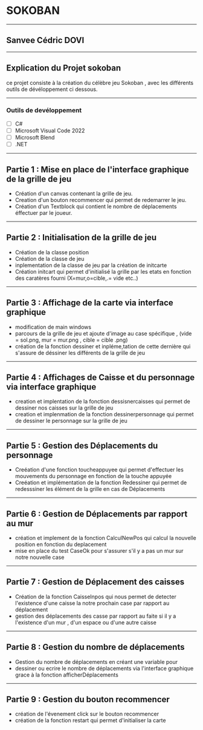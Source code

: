 # SOKOBAN
***
## Sanvee Cédric DOVI

***
## Explication du Projet sokoban
ce projet  consiste à la création du célèbre jeu Sokoban , avec les différents outils de dévéloppement ci dessous.

***

### Outils de devéloppement 
- [ ] C#
- [ ] Microsoft Visual Code 2022
- [ ] Microsoft Blend 
- [ ] .NET
  
***


## Partie 1 : Mise en place de l'interface graphique de la grille de jeu  

* Création d'un canvas contenant la grille de jeu.
* Creation d'un bouton recommencer qui permet de redemarrer le jeu.
* Création d'un Textblock qui contient le nombre de déplacements éffectuer par le joueur.
  
***
## Partie 2 : Initialisation de la grille de jeu

* Création de la classe position 
* Création de la classe de jeu
* inplementation de la classe de jeu par la création de initcarte
* Création initcart qui permet d'initialisé la grille par les etats  en fonction des caratères fourni (X=mur,o=cible,.= vide etc..)
  
***
## Partie 3 : Affichage de la carte via interface graphique 

* modification de main windows
* parcours de la grille de jeu et ajoute d'image au case spécifique , (vide = sol.png, mur = mur.png , cible = cible .png)
* création de la fonction dessiner et inpléme,tation de cette dernière qui s'assure de déssiner les différents de la grille de jeu
  
***
## Partie 4 : Affichages de Caisse et du personnage via interface graphique

* creation et implentation de la fonction dessisnercaisses qui permet de dessiner nos caisses sur la grille de jeu
* creation et implenmation de la fonction dessinerpersonnage qui permet de dessiner le personnage sur la grille de jeu
  
***

## Partie 5 : Gestion des Déplacements du personnage

* Creéation d'une fonction toucheappuyee qui permet d'effectuer les mouvements du personnage en fonction de la touche appuyée
* Creéation et implémentation  de la fonction Redessiner qui permet de redesssiner les élément de la grille en cas de Déplacements 
  
***

## Partie 6 : Gestion de Déplacements par rapport au mur

* création et implement de la fonction CalculNewPos qui calcul la nouvelle position en fonction du deplacement
* mise en place du test CaseOk pour s'assurer s'il y a pas un mur sur notre nouvelle case
  
***

## Partie 7 : Gestion de Déplacement des caisses

* Création de la fonction CaisseInpos qui nous permet de detecter l'existence d'une caisse la notre prochain case par rapport au déplacement
* gestion des déplacements des casse par rapport au faite si il y a l'existence d'un mur , d'un espace ou d'une autre caisse
  
***

## Partie 8 : Gestion du nombre de déplacements

* Gestion du nombre de déplacements en créant une variable pour
* dessiner ou ecrire le nombre de déplacements via l'interface graphique grace à la fonction afficherDéplacements
  
***

## Partie 9 : Gestion du bouton recommencer

* création de l'évenement click sur le bouton recommencer 
* création de la fonction restart qui permet d'initialiser la carte

